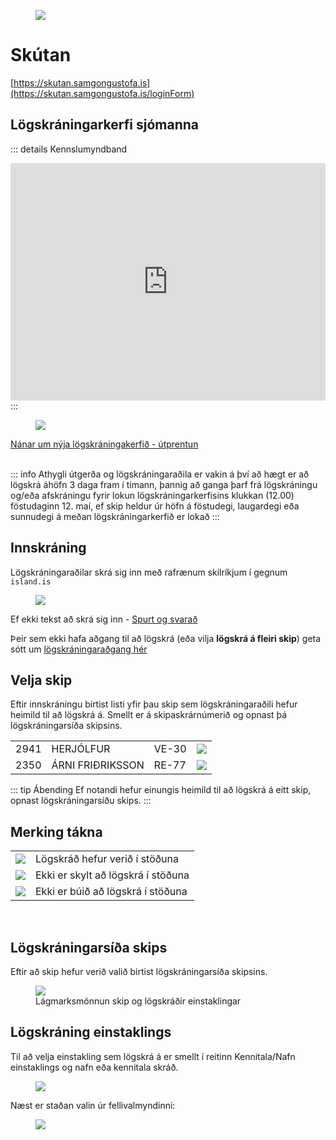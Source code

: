 
<figure>
  <img src='/images/s-logo.svg' class="s-logo">
</figure> 

# Skútan

<!-- <div class="bg-dark">
</div> -->


[https://skutan.samgongustofa.is](https://skutan.samgongustofa.is/loginForm)

## Lögskráningarkerfi sjómanna 


::: details Kennslumyndband

<iframe width="100%" height="380" src="https://www.youtube.com/embed/rpryUT-Ijlg" title="YouTube video player" frameborder="0" allow="accelerometer; autoplay; clipboard-write; encrypted-media; gyroscope; picture-in-picture; web-share" allowfullscreen="allowfullscreen"
        mozallowfullscreen="mozallowfullscreen" 
        msallowfullscreen="msallowfullscreen" 
        oallowfullscreen="oallowfullscreen" 
        webkitallowfullscreen="webkitallowfullscreen"></iframe>
:::
<figure>
  <img src='/images/log1.jpg'>
</figure> 


<!-- ## Upplýsingasíða um nýja lögskráningakerfið -->

[Nánar um nýja lögskráningakerfið - útprentun](https://www.samgongustofa.is/skutan)
<br/>
<br/>


::: info Athygli útgerða og lögskráningaraðila
 er vakin á því að hægt er að lögskrá áhöfn 3 daga fram í tímann, þannig að ganga þarf frá lögskráningu og/eða afskráningu fyrir lokun lögskráningarkerfisins klukkan (12.00) föstudaginn 12. maí, ef skip heldur úr höfn á föstudegi, laugardegi eða sunnudegi á meðan lögskráningarkerfið er lokað
:::

## Innskráning

Lögskráningaraðilar skrá sig inn með rafrænum skilríkjum í gegnum `island.is`

<figure>
  <img src='/images/island.png'>
  <figcaption></figcaption>
</figure> 

Ef ekki tekst að skrá sig inn - [Spurt og svarað](https://www.samgongustofa.is/skutan)

Þeir sem ekki hafa aðgang til að lögskrá (eða vilja **lögskrá á fleiri skip**) geta sótt um [lögskráningaraðgang hér](https://eydublod.samgongustofa.is/zEK2CL_cgku8mCyr7VDz3Q1)



## Velja skip

Eftir innskráningu birtist listi yfir þau skip sem lögskráningaraðili hefur heimild til að lögskrá á. Smellt er á skipaskrárnúmerið og opnast þá lögskráningarsíða skipsins.



|     |     |    |    |  
|:-----------|:-----------|:-----------|:-----------|
| <a><span class="badge-xl gray text-blue">2941</span> </a>   |  <span class="badge-big ml-3">HERJÓLFUR </span> | VE-30 | <img src='/logskraning/images/icon_check.png' class="icon-small ml-3"> | 
| <span class="badge-xl gray">2350</span>    |  <span class="badge-big ml-3">ÁRNI FRIÐRIKSSON </span> | RE-77 | <img src='/logskraning/images/icon_question.png' class="icon-small ml-3"> |

::: tip Ábending
Ef notandi hefur einungis heimild til að lögskrá á eitt skip, opnast lögskráningarsíðu skips.
:::
<!-- <span class="ml-3 font-red">*</span> <small>Manna þarf þessa stöðu og lögskrá ef útivist skipsins fer yfir 14 klst, sbr. ákveði sjómannalaga
</small> -->

## Merking tákna

|  |  |
|:----|:----|
| <img src='/logskraning/images/icon_check.png' class="icon-small">| Lögskráð hefur verið í stöðuna |
| <img src='/logskraning/images/icon_question.png' class="icon-small">| Ekki er skylt að lögskrá í stöðuna |
| <img src='/logskraning/images/icon_warn.png' class="icon-small">| Ekki er búið að lögskrá í stöðuna |


<br/>

<!-- <figure>
  <img src='/images/skipalisti.png'>
  <figcaption>Listi skipa sem lögskráningaraðili getur lögskráð á</figcaption>
</figure>  -->





## Lögskráningarsíða skips

Eftir að skip hefur verið valið birtist lögskráningarsíða skipsins.

<figure>
  <img src='/images/lagmarksmonnun.png'>
  <figcaption>Lágmarksmönnun skip og lögskráðir einstaklingar</figcaption>
</figure> 




## Lögskráning einstaklings

Til að velja einstakling sem lögskrá á er smellt í reitinn Kennitala/Nafn einstaklings og nafn eða kennitala skráð.

<figure>
  <img src='/images/logskra1.png'>
  <figcaption></figcaption>
</figure> 


Næst er staðan valin úr fellivalmyndinni:

<figure>
  <img src='/images/logskra1.png'>
  <figcaption></figcaption>
</figure> 